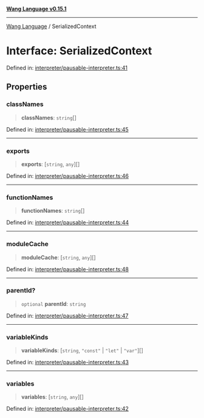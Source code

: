 [**Wang Language v0.15.1**](../README.md)

***

[Wang Language](../globals.md) / SerializedContext

# Interface: SerializedContext

Defined in: [interpreter/pausable-interpreter.ts:41](https://github.com/artpar/wang/blob/6fd47f3c686112dedb036605c4793069ac5c3882/src/interpreter/pausable-interpreter.ts#L41)

## Properties

### classNames

> **classNames**: `string`[]

Defined in: [interpreter/pausable-interpreter.ts:45](https://github.com/artpar/wang/blob/6fd47f3c686112dedb036605c4793069ac5c3882/src/interpreter/pausable-interpreter.ts#L45)

***

### exports

> **exports**: \[`string`, `any`\][]

Defined in: [interpreter/pausable-interpreter.ts:46](https://github.com/artpar/wang/blob/6fd47f3c686112dedb036605c4793069ac5c3882/src/interpreter/pausable-interpreter.ts#L46)

***

### functionNames

> **functionNames**: `string`[]

Defined in: [interpreter/pausable-interpreter.ts:44](https://github.com/artpar/wang/blob/6fd47f3c686112dedb036605c4793069ac5c3882/src/interpreter/pausable-interpreter.ts#L44)

***

### moduleCache

> **moduleCache**: \[`string`, `any`\][]

Defined in: [interpreter/pausable-interpreter.ts:48](https://github.com/artpar/wang/blob/6fd47f3c686112dedb036605c4793069ac5c3882/src/interpreter/pausable-interpreter.ts#L48)

***

### parentId?

> `optional` **parentId**: `string`

Defined in: [interpreter/pausable-interpreter.ts:47](https://github.com/artpar/wang/blob/6fd47f3c686112dedb036605c4793069ac5c3882/src/interpreter/pausable-interpreter.ts#L47)

***

### variableKinds

> **variableKinds**: \[`string`, `"const"` \| `"let"` \| `"var"`\][]

Defined in: [interpreter/pausable-interpreter.ts:43](https://github.com/artpar/wang/blob/6fd47f3c686112dedb036605c4793069ac5c3882/src/interpreter/pausable-interpreter.ts#L43)

***

### variables

> **variables**: \[`string`, `any`\][]

Defined in: [interpreter/pausable-interpreter.ts:42](https://github.com/artpar/wang/blob/6fd47f3c686112dedb036605c4793069ac5c3882/src/interpreter/pausable-interpreter.ts#L42)

